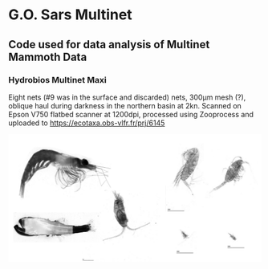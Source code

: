 # G.O. Sars Multinet
## Code used for data analysis of Multinet Mammoth Data
### Hydrobios Multinet Maxi
Eight nets (#9 was in the surface and discarded) nets, 300µm mesh (?), oblique haul during darkness in the northern basin  at 2kn. 
Scanned on Epson V750 flatbed scanner at 1200dpi, processed using Zooprocess and uploaded to 
https://ecotaxa.obs-vlfr.fr/prj/6145


![](./examples.png)
